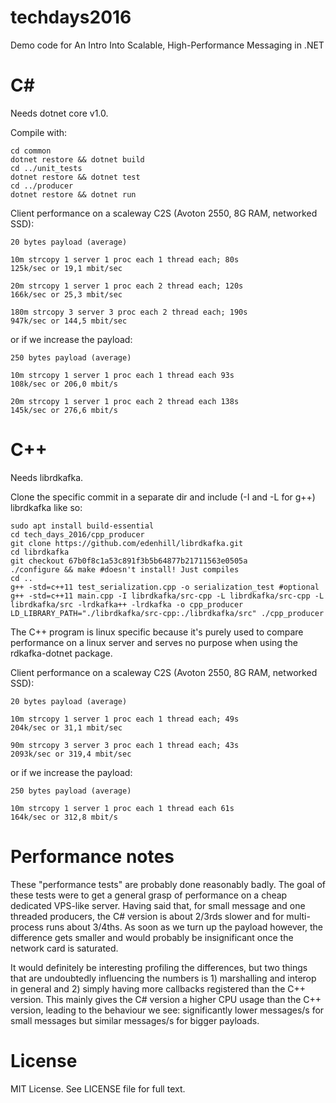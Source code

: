 # techdays2016
Demo code for An Intro Into Scalable, High-Performance Messaging in .NET

# C&#35;
Needs dotnet core v1.0.

Compile with:
```
cd common
dotnet restore && dotnet build
cd ../unit_tests
dotnet restore && dotnet test
cd ../producer
dotnet restore && dotnet run
```

Client performance on a scaleway C2S (Avoton 2550, 8G RAM, networked SSD):
```
20 bytes payload (average)

10m strcopy 1 server 1 proc each 1 thread each; 80s
125k/sec or 19,1 mbit/sec

20m strcopy 1 server 1 proc each 2 thread each; 120s
166k/sec or 25,3 mbit/sec

180m strcopy 3 server 3 proc each 2 thread each; 190s
947k/sec or 144,5 mbit/sec
```

or if we increase the payload:
```
250 bytes payload (average)

10m strcopy 1 server 1 proc each 1 thread each 93s
108k/sec or 206,0 mbit/s

20m strcopy 1 server 1 proc each 2 thread each 138s
145k/sec or 276,6 mbit/s
```

# C++
Needs librdkafka.

Clone the specific commit in a separate dir and include (-I and -L for g++) librdkafka like so:
```
sudo apt install build-essential
cd tech_days_2016/cpp_producer
git clone https://github.com/edenhill/librdkafka.git
cd librdkafka
git checkout 67b0f8c1a53c891f3b5b64877b21711563e0505a
./configure && make #doesn't install! Just compiles
cd ..
g++ -std=c++11 test_serialization.cpp -o serialization_test #optional
g++ -std=c++11 main.cpp -I librdkafka/src-cpp -L librdkafka/src-cpp -L librdkafka/src -lrdkafka++ -lrdkafka -o cpp_producer
LD_LIBRARY_PATH="./librdkafka/src-cpp:./librdkafka/src" ./cpp_producer
```

The C++ program is linux specific because it's purely used to compare performance on a linux server and serves no purpose when using the rdkafka-dotnet package.

Client performance on a scaleway C2S (Avoton 2550, 8G RAM, networked SSD):
```
20 bytes payload (average)

10m strcopy 1 server 1 proc each 1 thread each; 49s
204k/sec or 31,1 mbit/sec

90m strcopy 3 server 3 proc each 1 thread each; 43s
2093k/sec or 319,4 mbit/sec
```

or if we increase the payload:
```
250 bytes payload (average)

10m strcopy 1 server 1 proc each 1 thread each 61s
164k/sec or 312,8 mbit/s
```
# Performance notes

These "performance tests" are probably done reasonably badly. The goal of these tests were to get a general grasp of performance on a cheap dedicated VPS-like server. Having said that, for small message and one threaded producers, the C# version is about 2/3rds slower and for multi-process runs about 3/4ths. As soon as we turn up the payload however, the difference gets smaller and would probably be insignificant once the network card is saturated.

It would definitely be interesting profiling the differences, but two things that are undoubtedly influencing the numbers is 1) marshalling and interop in general and 2) simply having more callbacks registered than the C++ version. This mainly gives the C# version a higher CPU usage than the C++ version, leading to the behaviour we see: significantly lower messages/s for small messages but similar messages/s for bigger payloads.

# License

MIT License. See LICENSE file for full text.
